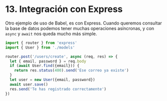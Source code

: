 # 13. Integración con Express

Otro ejemplo de uso de Babel, es con Express. Cuando queremos consultar la base de datos podemos tener muchas operaciones asíncronas, y con `async` y `await` nos queda mucho más simple.

```JavaScript
import { router } from 'express'
import { User } from './models'

router.post('/users/create', async (req, res) => {
  let { email, password } = req.body
  if (await User.find({email})) {
    return res.status(400).send('Ese correo ya existe')
  }
  let user = new User({email, password})
  await user.save()
  res.send('Te has registrado correctamente')
})
```
